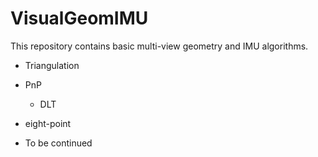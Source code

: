# VisualGeomIMU

This repository contains basic multi-view geometry and IMU algorithms.

* Triangulation

* PnP
    + DLT
* eight-point
* To be continued
